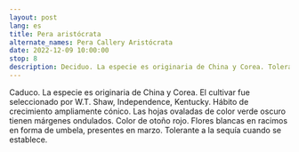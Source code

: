 ```yaml
---
layout: post
lang: es
title: Pera aristócrata
alternate_names: Pera Callery Aristócrata
date: 2022-12-09 10:00:00
stop: 8
description: Deciduo. La especie es originaria de China y Corea. Tolerante a la sequía cuando se establece.
---
```

Caduco. La especie es originaria de China y Corea. El cultivar fue seleccionado por W.T. Shaw, Independence, Kentucky. Hábito de crecimiento ampliamente cónico. Las hojas ovaladas de color verde oscuro tienen márgenes ondulados. Color de otoño rojo. Flores blancas en racimos en forma de umbela, presentes en marzo. Tolerante a la sequía cuando se establece.
